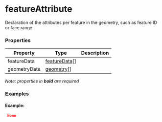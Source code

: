 # featureAttribute

Declaration of the attributes per feature in the geometry, such as feature ID or face range.

### Properties

| Property | Type | Description |
| --- | --- | --- |
| featureData | [featureData](featureData.md)[] |  |
| geometryData | [geometry](geometry.md)[] |  |

*Note: properties in **bold** are required*

### Examples 

#### Example:  

```json
 None 
```

